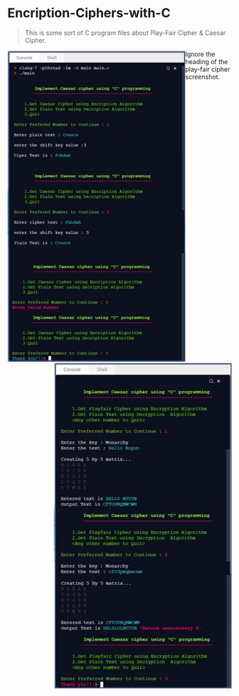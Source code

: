 Encription-Ciphers-with-C
=

>This is some sort of C program files about Play-Fair Cipher &amp; Caesar Cipher.


<img align="left" alt="Coding" width="400" src="https://github.com/Nuyun-Kalamullage/Encription-Ciphers-with-C/blob/main/c1.jpg">
<img align="right" alt="Coding" width="400" src="https://github.com/Nuyun-Kalamullage/Encription-Ciphers-with-C/blob/main/c2.jpg">

Ignore the heading of the play-fair cipher screenshot.
